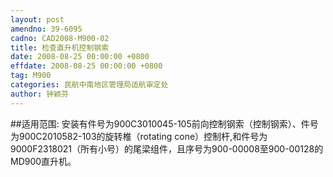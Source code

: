 ```yaml
---
layout: post
amendno: 39-6095
cadno: CAD2008-M900-02
title: 检查直升机控制钢索
date: 2008-08-25 00:00:00 +0800
effdate: 2008-08-25 00:00:00 +0800
tag: M900
categories: 民航中南地区管理局适航审定处
author: 钟颖芬
---
```


##适用范围:
安装有件号为900C3010045-105前向控制钢索（控制钢索）、件号为900C2010582-103的旋转椎（rotating cone）控制杆,和件号为9000F2318021（所有小号）的尾梁组件，且序号为900-00008至900-00128的MD900直升机。

